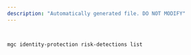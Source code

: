```yaml
---
description: "Automatically generated file. DO NOT MODIFY"
---
```


```bash


mgc identity-protection risk-detections list

```